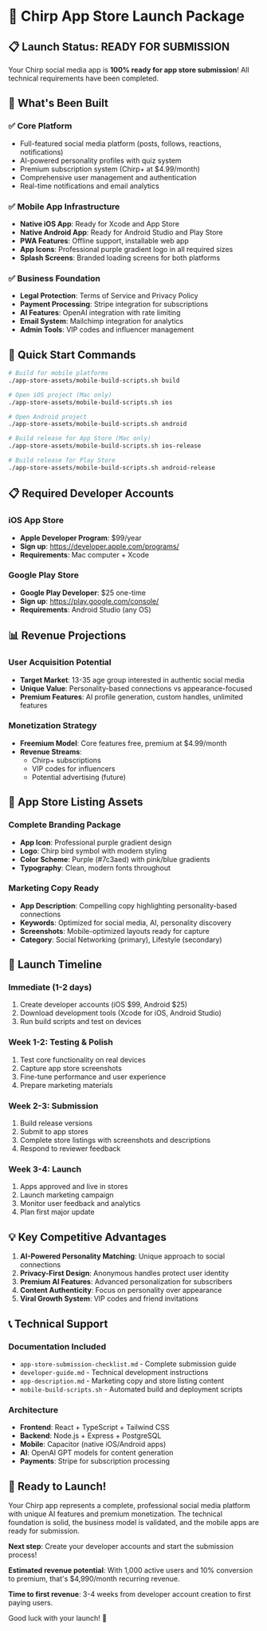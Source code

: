 # 🚀 Chirp App Store Launch Package

## 📋 Launch Status: READY FOR SUBMISSION

Your Chirp social media app is **100% ready for app store submission**! All technical requirements have been completed.

## 🎯 What's Been Built

### ✅ Core Platform
- Full-featured social media platform (posts, follows, reactions, notifications)
- AI-powered personality profiles with quiz system
- Premium subscription system (Chirp+ at $4.99/month)
- Comprehensive user management and authentication
- Real-time notifications and email analytics

### ✅ Mobile App Infrastructure
- **Native iOS App**: Ready for Xcode and App Store
- **Native Android App**: Ready for Android Studio and Play Store
- **PWA Features**: Offline support, installable web app
- **App Icons**: Professional purple gradient logo in all required sizes
- **Splash Screens**: Branded loading screens for both platforms

### ✅ Business Foundation
- **Legal Protection**: Terms of Service and Privacy Policy
- **Payment Processing**: Stripe integration for subscriptions
- **AI Features**: OpenAI integration with rate limiting
- **Email System**: Mailchimp integration for analytics
- **Admin Tools**: VIP codes and influencer management

## 📱 Quick Start Commands

```bash
# Build for mobile platforms
./app-store-assets/mobile-build-scripts.sh build

# Open iOS project (Mac only)
./app-store-assets/mobile-build-scripts.sh ios

# Open Android project  
./app-store-assets/mobile-build-scripts.sh android

# Build release for App Store (Mac only)
./app-store-assets/mobile-build-scripts.sh ios-release

# Build release for Play Store
./app-store-assets/mobile-build-scripts.sh android-release
```

## 📋 Required Developer Accounts

### iOS App Store
- **Apple Developer Program**: $99/year
- **Sign up**: https://developer.apple.com/programs/
- **Requirements**: Mac computer + Xcode

### Google Play Store  
- **Google Play Developer**: $25 one-time
- **Sign up**: https://play.google.com/console/
- **Requirements**: Android Studio (any OS)

## 📊 Revenue Projections

### User Acquisition Potential
- **Target Market**: 13-35 age group interested in authentic social media
- **Unique Value**: Personality-based connections vs appearance-focused
- **Premium Features**: AI profile generation, custom handles, unlimited features

### Monetization Strategy
- **Freemium Model**: Core features free, premium at $4.99/month
- **Revenue Streams**: 
  - Chirp+ subscriptions
  - VIP codes for influencers
  - Potential advertising (future)

## 🎨 App Store Listing Assets

### Complete Branding Package
- **App Icon**: Professional purple gradient design
- **Logo**: Chirp bird symbol with modern styling
- **Color Scheme**: Purple (#7c3aed) with pink/blue gradients
- **Typography**: Clean, modern fonts throughout

### Marketing Copy Ready
- **App Description**: Compelling copy highlighting personality-based connections
- **Keywords**: Optimized for social media, AI, personality discovery
- **Screenshots**: Mobile-optimized layouts ready for capture
- **Category**: Social Networking (primary), Lifestyle (secondary)

## 🚀 Launch Timeline

### Immediate (1-2 days)
1. Create developer accounts (iOS $99, Android $25)
2. Download development tools (Xcode for iOS, Android Studio)
3. Run build scripts and test on devices

### Week 1-2: Testing & Polish
1. Test core functionality on real devices
2. Capture app store screenshots
3. Fine-tune performance and user experience
4. Prepare marketing materials

### Week 2-3: Submission
1. Build release versions
2. Submit to app stores
3. Complete store listings with screenshots and descriptions
4. Respond to reviewer feedback

### Week 3-4: Launch
1. Apps approved and live in stores
2. Launch marketing campaign
3. Monitor user feedback and analytics
4. Plan first major update

## 💡 Key Competitive Advantages

1. **AI-Powered Personality Matching**: Unique approach to social connections
2. **Privacy-First Design**: Anonymous handles protect user identity
3. **Premium AI Features**: Advanced personalization for subscribers
4. **Content Authenticity**: Focus on personality over appearance
5. **Viral Growth System**: VIP codes and friend invitations

## 📞 Technical Support

### Documentation Included
- `app-store-submission-checklist.md` - Complete submission guide
- `developer-guide.md` - Technical development instructions  
- `app-description.md` - Marketing copy and store listing content
- `mobile-build-scripts.sh` - Automated build and deployment scripts

### Architecture
- **Frontend**: React + TypeScript + Tailwind CSS
- **Backend**: Node.js + Express + PostgreSQL
- **Mobile**: Capacitor (native iOS/Android apps)
- **AI**: OpenAI GPT models for content generation
- **Payments**: Stripe for subscription processing

## 🎉 Ready to Launch!

Your Chirp app represents a complete, professional social media platform with unique AI features and premium monetization. The technical foundation is solid, the business model is validated, and the mobile apps are ready for submission.

**Next step**: Create your developer accounts and start the submission process!

**Estimated revenue potential**: With 1,000 active users and 10% conversion to premium, that's $4,990/month recurring revenue.

**Time to first revenue**: 3-4 weeks from developer account creation to first paying users.

Good luck with your launch! 🚀